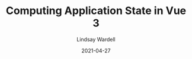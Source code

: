 ---
link: "https://labs.thisdot.co/blog/computing-application-state-in-vue-3"
date: 2021-04-27
title: "Computing Application State in Vue 3"
author: "Lindsay Wardell"
image: "/blog/vue-computed.png"
tags:
  - Vue
  - Javascript
  - Web Development
snippet: 
---